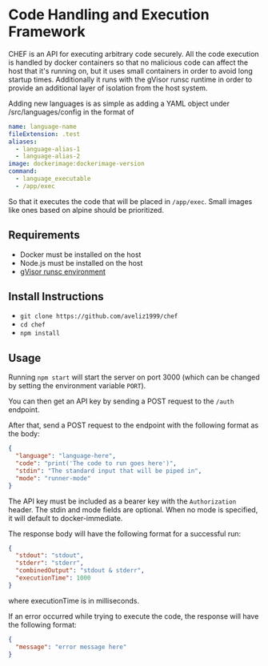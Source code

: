 # Code Handling and Execution Framework

CHEF is an API for executing arbitrary code securely. All the code execution is handled by docker containers
so that no malicious code can affect the host that it's running on, but it uses small containers in order to avoid long 
startup times. Additionally it runs with the gVisor runsc runtime in order to provide an additional layer of isolation 
from the host system. 

Adding new languages is as simple as adding a YAML object under /src/languages/config in the format of
```yaml
name: language-name
fileExtension: .test
aliases:
  - language-alias-1
  - language-alias-2
image: dockerimage:dockerimage-version
command:
  - language_executable
  - /app/exec
```
So that it executes the code that will be placed in `/app/exec`. Small images like ones based on alpine
should be prioritized.

## Requirements

* Docker must be installed on the host
* Node.js must be installed on the host
* [gVisor runsc environment](https://gvisor.dev/docs/user_guide/install)

## Install Instructions

* `git clone https://github.com/aveliz1999/chef`
* `cd chef`
* `npm install`

## Usage

Running `npm start` will start the server on port 3000 (which can be changed by setting the environment variable `PORT`).

You can then get an API key by sending a POST request to the `/auth` endpoint.

After that, send a POST request to the endpoint with the following format as the body:
```json
{
  "language": "language-here",
  "code": "print('The code to run goes here')",
  "stdin": "The standard input that will be piped in",
  "mode": "runner-mode"
}
```
The API key must be included as a bearer key with the `Authorization` header.
The stdin and mode fields are optional. When no mode is specified, it will default to docker-immediate.

The response body will have the following format for a successful run:

```json
{
  "stdout": "stdout",
  "stderr": "stderr",
  "combinedOutput": "stdout & stderr",
  "executionTime": 1000
}
```
where executionTime is in milliseconds.

If an error occurred while trying to execute the code, the response will have the following format:
```json
{
  "message": "error message here"
}
```